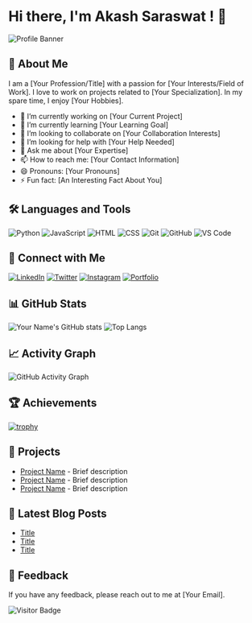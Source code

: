 # Hi there, I'm Akash Saraswat ! 👋

![Profile Banner](https://i.postimg.cc/FzzrQmbq/Shipping.png)

## 🚀 About Me
I am a [Your Profession/Title] with a passion for [Your Interests/Field of Work]. I love to work on projects related to [Your Specialization]. In my spare time, I enjoy [Your Hobbies].

- 🔭 I’m currently working on [Your Current Project]
- 🌱 I’m currently learning [Your Learning Goal]
- 👯 I’m looking to collaborate on [Your Collaboration Interests]
- 🤔 I’m looking for help with [Your Help Needed]
- 💬 Ask me about [Your Expertise]
- 📫 How to reach me: [Your Contact Information]
- 😄 Pronouns: [Your Pronouns]
- ⚡ Fun fact: [An Interesting Fact About You]

## 🛠️ Languages and Tools
![Python](https://img.shields.io/badge/-Python-000?style=for-the-badge&logo=python)
![JavaScript](https://img.shields.io/badge/-JavaScript-000?style=for-the-badge&logo=javascript)
![HTML](https://img.shields.io/badge/-HTML-000?style=for-the-badge&logo=html5)
![CSS](https://img.shields.io/badge/-CSS-000?style=for-the-badge&logo=css3)
![Git](https://img.shields.io/badge/-Git-000?style=for-the-badge&logo=git)
![GitHub](https://img.shields.io/badge/-GitHub-000?style=for-the-badge&logo=github)
![VS Code](https://img.shields.io/badge/-VS%20Code-000?style=for-the-badge&logo=visual-studio-code)
<!-- Add more badges for the tools and languages you use -->

## 🔗 Connect with Me
[![LinkedIn](https://img.shields.io/badge/-LinkedIn-0077B5?style=for-the-badge&logo=linkedin)](https://www.linkedin.com/in/yourprofile)
[![Twitter](https://img.shields.io/badge/-Twitter-1DA1F2?style=for-the-badge&logo=twitter)](https://twitter.com/yourprofile)
[![Instagram](https://img.shields.io/badge/-Instagram-E4405F?style=for-the-badge&logo=instagram)](https://instagram.com/yourprofile)
[![Portfolio](https://img.shields.io/badge/-Portfolio-000?style=for-the-badge&logo=portfolio)](https://yourportfolio.com)

## 📊 GitHub Stats
![Your Name's GitHub stats](https://github-readme-stats.vercel.app/api?username=yourusername&show_icons=true&theme=radical)
![Top Langs](https://github-readme-stats.vercel.app/api/top-langs/?username=yourusername&layout=compact&theme=radical)

## 📈 Activity Graph
![GitHub Activity Graph](https://activity-graph.herokuapp.com/graph?username=yourusername&theme=dracula)

## 🏆 Achievements
[![trophy](https://github-profile-trophy.vercel.app/?username=yourusername&theme=onedark)](https://github.com/ryo-ma/github-profile-trophy)

## 💼 Projects
- [Project Name](https://github.com/yourusername/projectname) - Brief description
- [Project Name](https://github.com/yourusername/projectname) - Brief description
- [Project Name](https://github.com/yourusername/projectname) - Brief description

## 📝 Latest Blog Posts
<!-- BLOG-POST-LIST:START -->
- [Title](https://yourblog.com/post1)
- [Title](https://yourblog.com/post2)
- [Title](https://yourblog.com/post3)
<!-- BLOG-POST-LIST:END -->

## 💬 Feedback
If you have any feedback, please reach out to me at [Your Email].

![Visitor Badge](https://visitor-badge.laobi.icu/badge?page_id=yourusername.yourusername)

